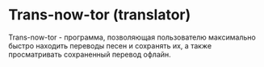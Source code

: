 # Trans-now-tor (translator)
Trans-now-tor - программа, позволяющая пользователю макcимально быстро находить переводы песен и сохранять их, а также просматривать сохраненный перевод офлайн.
